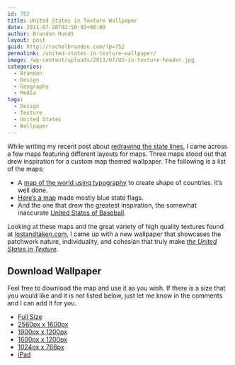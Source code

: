 ```yaml
---
id: 752
title: United States in Texture Wallpaper
date: 2011-07-28T02:50:03+00:00
author: Brandon Hundt
layout: post
guid: http://rachelbrandon.com/?p=752
permalink: /united-states-in-texture-wallpaper/
image: /wp-content/uploads/2011/07/US-in-texture-header.jpg
categories:
  - Brandon
  - Design
  - Geography
  - Media
tags:
  - Design
  - Texture
  - United States
  - Wallpaper
---
```

While writing my recent post about <a href="/why-not-my-quest-to-realign-the-50-states/" rel="external">redrawing the state lines</a>, I came across a few maps featuring different layouts for maps. Three maps stood out that drew inspiration for a custom map themed wallpaper. The following is a list of the maps:<!--more-->

  * A <a href="http://vladstudio.deviantart.com/art/Typographic-World-Map-106395788" rel="external">map of the world using typography</a> to create shape of countries. It&#8217;s well done.
  * [Here&#8217;s a map](http://vectorstuff.blogspot.com/2009/10/usa-map-with-state-flags.html) made mostly blue state flags.
  * And the one that drew the greatest inspiration, the somewhat inaccurate <a href="http://mapscroll.blogspot.com/2009/04/baseball-map-of-america.html" rel="external">United States of Baseball</a>.

Looking at these maps and the great variety of high quality textures found at <a href="http://lostandtaken.com" rel="external">lostandtaken.com</a>, I came up with a new wallpaper that showcases the patchwork nature, individuality, and cohesian that truly make _<a href="/wp-content/uploads/2011/07/US-in-texture.jpg" rel="external">the United States in Texture</a>_.

## Download Wallpaper

Feel free to download the map and use it as you wish. If there is a size that you would like and it is not listed below, just let me know in the comments and I can add it for you.

  * <a href="/wp-content/uploads/2011/07/US-in-texture.jpg" rel="external">Full Size</a>
  * <a href="/wp-content/uploads/2011/07/US-in-texture2560x1600.jpg" rel="external">2560px x 1600px</a>
  * <a href="/wp-content/uploads/2011/07/US-in-texture1900x1200.jpg" rel="external">1900px x 1200px</a>
  * <a href="/wp-content/uploads/2011/07/US-in-texture1600x1200.jpg" rel="external">1600px x 1200px</a>
  * <a href="/wp-content/uploads/2011/07/US-in-texture1024x768.jpg" rel="external">1024px x 768px</a>
  * <a href="/wp-content/uploads/2011/07/US-in-texture-ipad.jpg" rel="external">iPad</a>